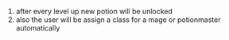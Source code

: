 1. after every level up new potion will be unlocked 
2. also the user will be assign a class for a mage or potionmaster  automatically
